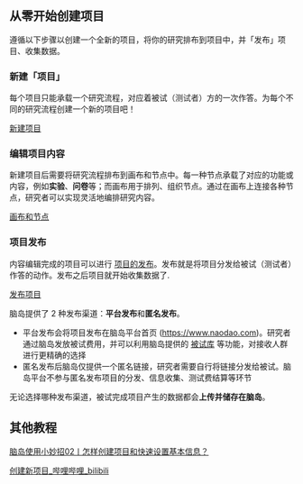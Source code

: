 ## 从零开始创建项目 <!-- {docsify-ignore-all} -->
遵循以下步骤以创建一个全新的项目，将你的研究排布到项目中，并「发布」项目、收集数据。

### 新建「项目」
每个项目只能承载一个研究流程，对应着被试<font style="color:rgb(38, 38, 38);">（测试者）</font>方的一次作答。为每个不同的研究流程创建一个新的项目吧！

[新建项目](https://www.yuque.com/naodao/researcher-manual/vg2uvs)

### 编辑项目内容
新建项目后需要将研究流程排布到画布和节点中。每一种节点承载了对应的功能或内容，例如**实验**、**问卷**等；而画布用于排列、组织节点。通过在画布上连接各种节点，研究者可以实现灵活地编排研究内容。

[画布和节点](https://www.yuque.com/naodao/researcher-manual/wsing0)

### 项目发布
内容编辑完成的项目可以进行 [项目的发布](https://www.yuque.com/naodao/researcher-manual/cd165t)。发布就是将项目分发给被试（测试者）作答的动作。发布之后项目就开始收集数据了.

[发布项目](https://www.yuque.com/naodao/researcher-manual/cd165t)

脑岛提供了 2 种发布渠道：**平台发布**和**匿名发布**。

+ 平台发布会将项目发布在脑岛平台首页 (https://www.naodao.com)。研究者通过脑岛发放被试费用，并可以利用脑岛提供的 [被试库](https://www.yuque.com/naodao/researcher-manual/fl4n9q) 等功能，对接收人群进行更精确的选择
+ 匿名发布后脑岛仅提供一个匿名链接，研究者需要自行将链接分发给被试。脑岛平台不参与匿名发布项目的分发、信息收集、测试费结算等环节

无论选择哪种发布渠道，被试完成项目产生的数据都会**上传并储存在脑岛**。


## 其他教程
[脑岛使用小妙招02丨怎样创建项目和快速设置基本信息？](https://mp.weixin.qq.com/s/E3t6RxTjFh1JxR-vhIjYug)

[创建新项目_哔哩哔哩_bilibili](https://www.bilibili.com/video/BV1g14y147ZT?p=3)

